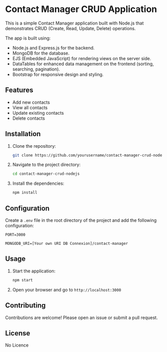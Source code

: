 # Contact Manager CRUD Application

This is a simple Contact Manager application built with Node.js that demonstrates CRUD (Create, Read, Update, Delete) operations.

The app is built using: 

- Node.js and Express.js for the backend.
- MongoDB for the database.
- EJS (Embedded JavaScript) for rendering views on the server side.
- DataTables for enhanced data management on the frontend (sorting, searching, pagination).
- Bootstrap for responsive design and styling.

## Features

- Add new contacts
- View all contacts
- Update existing contacts
- Delete contacts

## Installation

1. Clone the repository:
    ```sh
    git clone https://github.com/yourusername/contact-manager-crud-nodejs.git
    ```
2. Navigate to the project directory:
    ```sh
    cd contact-manager-crud-nodejs
    ```
3. Install the dependencies:
    ```sh
    npm install
    ```
## Configuration 

Create a `.env` file in the root directory of the project and add the following configuration:

```
PORT=3000

MONGODB_URI=[Your own URI DB Connexion]/contact-manager
```
## Usage

1. Start the application:
    ```sh
    npm start
    ```
2. Open your browser and go to `http://localhost:3000`

## Contributing

Contributions are welcome! Please open an issue or submit a pull request.

## License

No Licence


